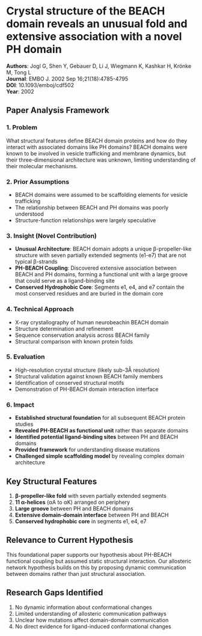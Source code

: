 # Crystal structure of the BEACH domain reveals an unusual fold and extensive association with a novel PH domain

**Authors**: Jogl G, Shen Y, Gebauer D, Li J, Wiegmann K, Kashkar H, Krönke M, Tong L  
**Journal**: EMBO J. 2002 Sep 16;21(18):4785-4795  
**DOI**: 10.1093/emboj/cdf502  
**Year**: 2002

## Paper Analysis Framework

### 1. Problem
What structural features define BEACH domain proteins and how do they interact with associated domains like PH domains? BEACH domains were known to be involved in vesicle trafficking and membrane dynamics, but their three-dimensional architecture was unknown, limiting understanding of their molecular mechanisms.

### 2. Prior Assumptions
- BEACH domains were assumed to be scaffolding elements for vesicle trafficking
- The relationship between BEACH and PH domains was poorly understood
- Structure-function relationships were largely speculative

### 3. Insight (Novel Contribution)
- **Unusual Architecture**: BEACH domain adopts a unique β-propeller-like structure with seven partially extended segments (e1-e7) that are not typical β-strands
- **PH-BEACH Coupling**: Discovered extensive association between BEACH and PH domains, forming a functional unit with a large groove that could serve as a ligand-binding site
- **Conserved Hydrophobic Core**: Segments e1, e4, and e7 contain the most conserved residues and are buried in the domain core

### 4. Technical Approach
- X-ray crystallography of human neurobeachin BEACH domain
- Structure determination and refinement
- Sequence conservation analysis across BEACH family
- Structural comparison with known protein folds

### 5. Evaluation
- High-resolution crystal structure (likely sub-3Å resolution)
- Structural validation against known BEACH family members
- Identification of conserved structural motifs
- Demonstration of PH-BEACH domain interaction interface

### 6. Impact
- **Established structural foundation** for all subsequent BEACH protein studies
- **Revealed PH-BEACH as functional unit** rather than separate domains
- **Identified potential ligand-binding sites** between PH and BEACH domains
- **Provided framework** for understanding disease mutations
- **Challenged simple scaffolding model** by revealing complex domain architecture

## Key Structural Features

1. **β-propeller-like fold** with seven partially extended segments
2. **11 α-helices** (αA to αK) arranged on periphery
3. **Large groove** between PH and BEACH domains
4. **Extensive domain-domain interface** between PH and BEACH
5. **Conserved hydrophobic core** in segments e1, e4, e7

## Relevance to Current Hypothesis

This foundational paper supports our hypothesis about PH-BEACH functional coupling but assumed static structural interaction. Our allosteric network hypothesis builds on this by proposing dynamic communication between domains rather than just structural association.

## Research Gaps Identified

1. No dynamic information about conformational changes
2. Limited understanding of allosteric communication pathways
3. Unclear how mutations affect domain-domain communication
4. No direct evidence for ligand-induced conformational changes